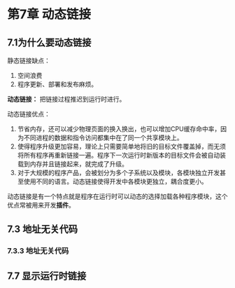 # 第7章 动态链接
## 7.1为什么要动态链接
静态链接缺点：
1. 空间浪费
2. 程序更新、部署和发布麻烦。

**动态链接：** 把链接过程推迟到运行时进行。

动态链接优点：
1. 节省内存，还可以减少物理页面的换入换出，也可以增加CPU缓存命中率，因为不同进程的数据和指令访问都集中在了同一个共享模块上。
2. 使得程序升级更加容易，理论上只需要简单地将旧的目标文件覆盖掉，而无须将所有程序再重新链接一遍。程序下一次运行时新版本的目标文件会被自动装载到内存并且链接起来，就完成了升级。
3. 对于大规模的程序产品，会被划分为多个子系统以及模块，各模块独立开发甚至使用不同的语言。动态链接使得开发中各模块更独立，耦合度更小。

动态链接是有一个特点就是程序在运行时可以动态的选择加载各种程序模块，这个优点常被用来开发**插件**。
## 7.3 地址无关代码
### 7.3.3 地址无关代码
## 7.7 显示运行时链接
